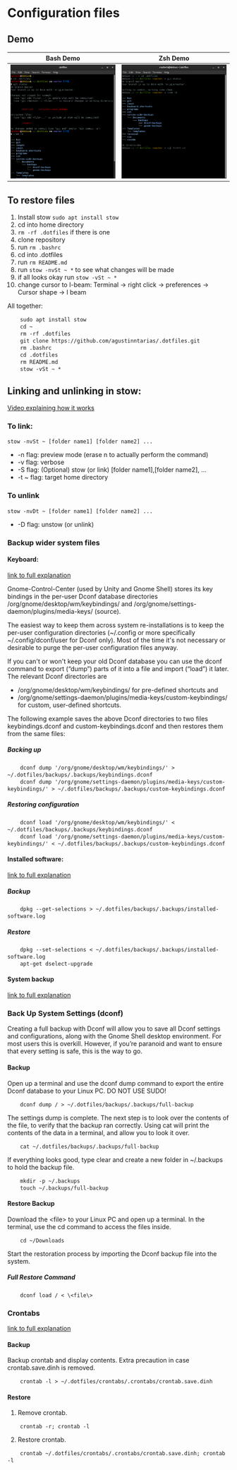 # Configuration files

## Demo


Bash Demo                  |  Zsh Demo
:-------------------------:|:-------------------------:
![](images/bash-demo.png)   |  ![](images/ohmyzsh-demo.png)

## To restore files
1. Install stow `sudo apt install stow`
2. cd into home directory
3. `rm -rf .dotfiles` if there is one
4. clone repository
5. run `rm .bashrc`
6. cd into .dotfiles
7. run `rm README.md`
8. run `stow -nvSt ~ *` to see what changes will be made
9. if all looks okay run `stow -vSt ~ *`
10. change cursor to I-beam: Terminal -> right click -> preferences -> Cursor shape -> I beam

All together:
```
    sudo apt install stow
    cd ~
    rm -rf .dotfiles
    git clone https://github.com/agustinntarias/.dotfiles.git
    rm .bashrc
    cd .dotfiles
    rm README.md
    stow -vSt ~ *
```

## Linking and unlinking in stow:

[Video explaining how it works](https://www.youtube.com/watch?v=CFzEuBGPPPg)

### To link:

    stow -nvSt ~ [folder name1] [folder name2] ...

- -n flag: preview mode (erase n to actually perform the command)
- -v flag: verbose
- -S flag: (Optional) stow (or link) [folder name1],[folder name2], ...
- -t ~ flag: target home directory

### To unlink

    stow -nvDt ~ [folder name1] [folder name2] ...

- -D flag: unstow (or unlink)

### Backup wider system files

#### Keyboard:
[link to full explanation](https://askubuntu.com/questions/682513/how-to-backup-restore-system-custom-keyboard-shortcuts#844907)

Gnome-Control-Center (used by Unity and Gnome Shell) stores its key bindings in the per-user Dconf database directories /org/gnome/desktop/wm/keybindings/ and /org/gnome/settings-daemon/plugins/media-keys/ (source).

The easiest way to keep them across system re-installations is to keep the per-user configuration directories (~/.config or more specifically ~/.config/dconf/user for Dconf only). Most of the time it's not necessary or desirable to purge the per-user configuration files anyway.

If you can't or won't keep your old Dconf database you can use the dconf command to export (“dump”) parts of it into a file and import (“load”) it later. The relevant Dconf directories are

+ /org/gnome/desktop/wm/keybindings/ for pre-defined shortcuts and
+ /org/gnome/settings-daemon/plugins/media-keys/custom-keybindings/ for custom, user-defined shortcuts.

The following example saves the above Dconf directories to two files keybindings.dconf and custom-keybindings.dconf and then restores them from the same files:
  
##### Backing up

```
    dconf dump '/org/gnome/desktop/wm/keybindings/' > ~/.dotfiles/backups/.backups/keybindings.dconf
    dconf dump '/org/gnome/settings-daemon/plugins/media-keys/custom-keybindings/' > ~/.dotfiles/backups/.backups/custom-keybindings.dconf
```

##### Restoring configuration
```
    dconf load '/org/gnome/desktop/wm/keybindings/' < ~/.dotfiles/backups/.backups/keybindings.dconf
    dconf load '/org/gnome/settings-daemon/plugins/media-keys/custom-keybindings/' < ~/.dotfiles/backups/.backups/custom-keybindings.dconf
```

#### Installed software:
[link to full explanation](https://www.nixtutor.com/linux/keep-a-backup-of-installed-packages/)

##### Backup

```
	dpkg --get-selections > ~/.dotfiles/backups/.backups/installed-software.log
```

##### Restore

```
	dpkg --set-selections < ~/.dotfiles/backups/.backups/installed-software.log
	apt-get dselect-upgrade
```

#### System backup
[link to full explanation](https://www.addictivetips.com/ubuntu-linux-tips/back-up-the-gnome-shell-desktop-settings-linux/)


### Back Up System Settings (dconf)

Creating a full backup with Dconf will allow you to save all Dconf settings and configurations, along with the Gnome Shell desktop environment. For most users this is overkill. However, if you’re paranoid and want to ensure that every setting is safe, this is the way to go.


#### Backup

Open up a terminal and use the dconf dump command to export the entire Dconf database to your Linux PC. DO NOT USE SUDO!

```
	dconf dump / > ~/.dotfiles/backups/.backups/full-backup
```

The settings dump is complete. The next step is to look over the contents of the file, to verify that the backup ran correctly. Using cat will print the contents of the data in a terminal, and allow you to look it over.

```
	cat ~/.dotfiles/backups/.backups/full-backup
```

If everything looks good, type clear and create a new folder in ~/.backups to hold the backup file. 

```
	mkdir -p ~/.backups
	touch ~/.backups/full-backup 
```

#### Restore Backup


Download the \<file\> to your Linux PC and open up a terminal. In the terminal, use the cd command to access the files inside.

```
	cd ~/Downloads
```

Start the restoration process by importing the Dconf backup file into the system.

##### Full Restore Command

```
	dconf load / < \<file\>
```

### Crontabs
[link to full explanation](https://blog.pythian.com/how-to-efficiently-backup-and-restore-crontab/)

#### Backup

Backup crontab and display contents. Extra precaution in case crontab.save.dinh is removed.
```
	crontab -l > ~/.dotfiles/crontabs/.crontabs/crontab.save.dinh
```

#### Restore

1. Remove crontab.

```
	crontab -r; crontab -l
```

2. Restore crontab.

```
	crontab ~/.dotfiles/crontabs/.crontabs/crontab.save.dinh; crontab -l
```


